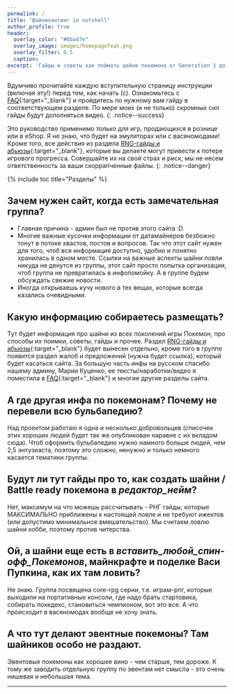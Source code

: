 ```yaml
---
permalink: /
title: "Шайнихантинг in nutshell"
author_profile: true
header:
  overlay_color: "#6ba47e"
  overlay_image: images/homepagefeat.png
  overlay_filter: 0.5
  caption:
excerpt: 'Гайды и советы как поймать шайни покемона от Generation 1 до Generation 7.<br />**Последнее изменение:** 01 марта 2018'
---
```




Вдумчиво прочитайте каждую вступительную страницу инструкции (включая эту!) перед тем, как начать (с). Ознакомьтесь с [FAQ](faq){:target="_blank"} и пройдитесь по нужному вам гайду в соответствующем разделе. По мере моих (и не только) скромных сил гайды будут дополняться видео.
{: .notice--success}

Это руководство применимо _только_ для игр, продающихся в рознице или в eShop. Я не знаю, что будет на эмуляторах или с васяномодами!    
Кроме того, все действия из раздела [RNG-гайды и абьюзы](rng){:target="_blank"}, которые вы делаете могут привести к потере игрового прогресса. Совершайте их на свой страх и риск, мы не несем ответственность за ваши скоррапченные файлы.
{: .notice--danger}

{% include toc title="Разделы" %}

## Зачем нужен сайт, когда есть замечательная группа?

+ Главная причина - админ был не против этого сайта :D
+ Многие важные кусочки информации от датамайнеров безбожно тонут в потоке хвастов, постов и вопросов. Так что этот сайт нужен для того, чтоб вся информация доступно, удобно и понятно хранилась в одном месте. Ссылки на важные аспекты шайни ловли никуда не денутся из группы, этот сайт просто попытка организации, чтоб группа не превратилась в инфопомойку. А в группе будем обсуждать свежие новости.
+ Иногда открываешь кучу нового в тех вещах, которые всегда казались очевидными. 

## Какую информацию собираетесь размещать?

Тут будет информация про шайни из всех поколений игры Покемон, про способы их поимки, советы, гайды и прочее. Раздел [RNG-гайды и абьюзы](rng){:target="_blank"} будет вынесен отдельно, кроме того в группе появится раздел жалоб и предложений (нужна будет ссылка), который будет касаться сайта. За большую часть инфы на русском спасибо нашему админу, Марии Куценко, ее тексты/наработки/видео я поместила в [FAQ](faq){:target="_blank"} и многие другие разделы сайта. 


## А где другая инфа по покемонам? Почему не перевели всю бульбапедию?

Над проектом работаю я одна и несколько добровольцев (списочек этих хороших людей будет так же опубликован наравне с их вкладом сюда). Чтоб оформить бульбапедию нужно намного больше людей, чем 2,5 энтузиаста, поэтому это сложно, ~~не~~нужно и только немного касается тематики группы. 


##  Будут ли тут гайды про то, как создать шайни / Battle ready покемона в *редактор_нейм*?

Нет, максимум на что можешь рассчитывать - РНГ гайды, которые МАКСИМАЛЬНО приближены к настоящей ловле и не требуют ижектов (или допустимо минимальное вмешательство). Мы считаем ловлю шайни хобби, поэтому против читерства.

## Ой, а шайни еще есть в *вставить_любой_спин-офф_Покемонов*, майнкрафте и поделке Васи Пупкина, как их там ловить?

Не знаю. Группа посвящена core-rpg серии, т.е. играм-рпг, которые выходили на портативные консоли, где надо брать стартовика, собирать покедекс, становиться чемпионом, вот это все. А что происходит в васяномодах вообще не хочу знать.

## А что тут делают эвентные покемоны? Там шайников особо не раздают.

Эвентовые покемоны как хорошее вино - чем старше, тем дороже. К тому же заводить отдельную группу по эвентам нет смысла - это очень нишевая и небольшая тема. 

___
